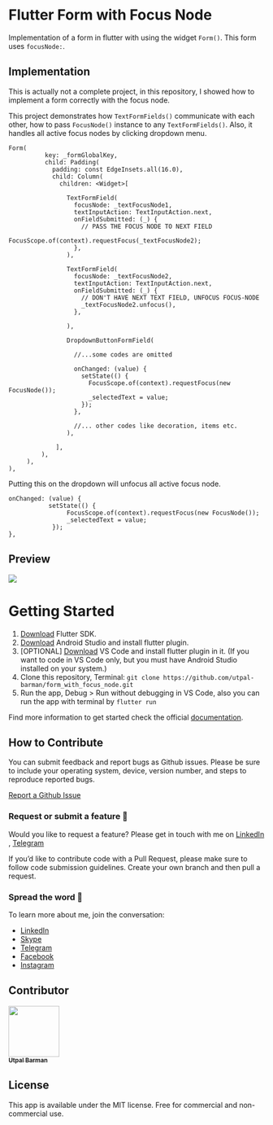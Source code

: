 # Flutter Form with Focus Node

Implementation of a form in flutter with using the widget `Form()`. This form uses `focusNode:`.

## Implementation

This is actually not a complete project, in this repository, I showed how to implement a form correctly with the focus node.

This project demonstrates how `TextFormFields()` communicate with each other, how to pass `FocusNode()` instance to any `TextFormFields()`. Also, it handles all active focus nodes by clicking dropdown menu.
```
Form(
          key: _formGlobalKey,
          child: Padding(
            padding: const EdgeInsets.all(16.0),
            child: Column(
              children: <Widget>[
              
                TextFormField(
                  focusNode: _textFocusNode1,
                  textInputAction: TextInputAction.next,
                  onFieldSubmitted: (_) {
                    // PASS THE FOCUS NODE TO NEXT FIELD
                    FocusScope.of(context).requestFocus(_textFocusNode2);
                  },  
                ),

                TextFormField(
                  focusNode: _textFocusNode2,
                  textInputAction: TextInputAction.next,
                  onFieldSubmitted: (_) {
                    // DON'T HAVE NEXT TEXT FIELD, UNFOCUS FOCUS-NODE
                    _textFocusNode2.unfocus(),
                  },
                  
                ),
   
                DropdownButtonFormField(
                  
                  //...some codes are omitted
                  
                  onChanged: (value) {
                    setState(() {
                      FocusScope.of(context).requestFocus(new FocusNode());
                      _selectedText = value;
                    });
                  },
                  
                  //... other codes like decoration, items etc.
                ),
                    
             ],
         ),
     ),
),
```

Putting this on the dropdown will unfocus all active focus node.

```
onChanged: (value) {
           setState(() {
                FocusScope.of(context).requestFocus(new FocusNode());
                _selectedText = value;
            });     
},
```



## Preview

![](https://github.com/utpal-barman/form_with_focus_node/raw/master/20200108_151055.gif)


# Getting Started

1. [Download](https://flutter.dev/docs/get-started/install) Flutter SDK.
3. [Download](https://developer.android.com/studio/) Android Studio and install flutter plugin.
3. [OPTIONAL] [Download](https://code.visualstudio.com/Download) VS Code and install flutter plugin in it. (If you want to code in VS Code only, but you must have Android Studio installed on your system.)
4. Clone this repository, Terminal: `git clone https://github.com/utpal-barman/form_with_focus_node.git`
5. Run the app, Debug > Run without debugging in VS Code, also you can run the app with terminal by `flutter run`

Find more information to get started check the official [documentation](https://flutter.dev/docs/get-started/editor?tab=androidstudio).



## How to Contribute

You can submit feedback and report bugs as Github issues. Please be sure to include your operating system, device, version number, and steps to reproduce reported bugs.

[Report a Github Issue](https://github.com/utpal-barman/form_with_focus_node.git/issues/new)

### Request or submit a feature :postbox:

Would you like to request a feature? Please get in touch with me on [LinkedIn](https://www.linkedin.com/in/utpal-barman/) , [Telegram](https://t.me/utpal_barman)

If you’d like to contribute code with a Pull Request, please make sure to follow code submission guidelines. Create your own branch and then pull a request.

### Spread the word :hatched_chick:

To learn more about me, join the conversation:
- [LinkedIn](https://www.linkedin.com/in/utpal-barman/) 
- [Skype](https://join.skype.com/invite/YKZe1ad0yuyK)
- [Telegram](https://t.me/utpal_barman)
- [Facebook](https://www.facebook.com/utpal777)
- [Instagram](https://www.instagram.com/utpal_barman_/)

## Contributor


<!-- prettier-ignore-start -->
<!-- markdownlint-disable -->
<a href="https://www.linkedin.com/in/utpal-barman/"><img src="https://github.com/utpal-barman/ushop/raw/master/utpal-barman.png" width="100px;" alt=""/><br /><sub><b>Utpal Barman</b></sub></a>


<!-- markdownlint-enable -->
<!-- prettier-ignore-end -->


## License
This app is available under the MIT license. Free for commercial and non-commercial use.




